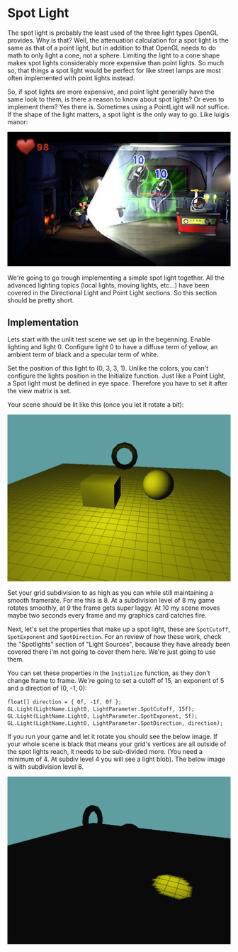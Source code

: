 # Spot Light    
The spot light is probably the least used of the three light types OpenGL provides. Why is that? Well, the attenuation calculation for a spot light is the same as that of a point light, but in addition to that OpenGL needs to do math to only light a cone, not a sphere. Limiting the light to a cone shape makes spot lights considerably more expensive than point lights. So much so, that things a spot light would be perfect for like street lamps are most often implemented with point lights instead.

So, if spot lights are more expensive, and point light generally have the same look to them, is there a reason to know about spot lights? Or even to implement them? Yes there is. Sometimes using a PointLight will not suffice. If the shape of the light matters, a spot light is the only way to go. Like luigis manor:

![LIGHT](luigis_manor.jpg)

We're going to go trough implementing a simple spot light together. All the advanced lighting topics (local lights, moving lights, etc...) have been covered in the Directional Light and Point Light sections. So this section should be pretty short.

## Implementation

Lets start with the unlit test scene we set up in the begenning. 
Enable lighting and light 0. Configure light 0 to have a diffuse term of yellow, an ambient term of black and a specular term of white.

Set the position of this light to  (0, 3, 3, 1). Unlike the colors, you can't configure the lights position in the Initialize function. Just like a Point Light, a Spot light must be defined in eye space. Therefore you have to set it after the view matrix is set.

Your scene should be lit like this (once you let it rotate a bit):

![S1](spot2.png)

Set your grid subdivision to as high as you can while still maintaining a smooth framerate. For me this is 8. At a subdivision level of 8 my game rotates smoothly, at 9 the frame gets super laggy. At 10 my scene moves maybe two seconds every frame and my graphics card catches fire.

Next, let's set the properties that make up a spot light, these are ```SpotCutoff```, ```SpotExponent``` and ```SpotDirection```. For an review of how these work, check the "Spotlights" section of "Light Sources", because they have already been covered there i'm not going to cover them here. We're just going to use them.

You can set these properties in the ```Initialize``` function, as they don't change frame to frame. We're going to set a cutoff of 15, an exponent of 5 and a direction of  (0, -1, 0):

```
float[] direction = { 0f, -1f, 0f };
GL.Light(LightName.Light0, LightParameter.SpotCutoff, 15f);
GL.Light(LightName.Light0, LightParameter.SpotExponent, 5f);
GL.Light(LightName.Light0, LightParameter.SpotDirection, direction);
```

If you run your game and let it rotate you should see the below image. If your whole scene is black that means your grid's vertices are all outside of the spot lights reach, it needs to be sub-divided more. (You need a minimum of 4. At subdiv level 4 you will see a light blob). The below image is with subdivision level 8.

![S3](spot3.png)